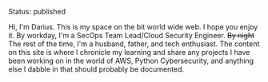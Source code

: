 Status: published

Hi, I'm Darius. This is my space on the bit world wide web. I hope you enjoy it. By workday, I'm a SecOps Team Lead/Cloud Security Engineer. ~~By night~~ The rest of the time, I'm a husband, father, and tech enthusiast. The content on this site is where I chronicle my learning and share any projects I have been working on in the world of AWS, Python Cybersecurity, and anything else I dabble in that should probably be documented.